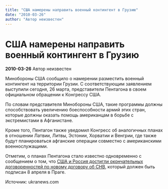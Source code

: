 ```yaml
---
title: "США намерены направить военный контингент в Грузию"
date: "2010-03-26"
author: "Автор неизвестен"
---
```


# США намерены направить военный контингент в Грузию

**2010-03-26** Автор неизвестен

Минобороны США сообщило о намерении разместить военный контингент на территории Грузии. С соответствующим заявлением выступили сегодня, 26 марта, представители Пентагона в своем официальном обращении к Конгрессу США.

По словам представителя Минобороны США, такие программы должны способствовать увеличению боеспособности армий этих стран, которые должны оказать помощь американцам в борьбе с экстремистами в Афганистане.

Кроме того, Пентагон также уведомил Конгресс об аналогичных планах в отношении Латвии, Литвы, Эстонии, Хорватии и Венгрии, где также будут планироваться афганские операции совместно с американскими военнослужащими.

Отметим, о планах Пентагона стало известно одновременно с сообщением о том, что [США и Россия достигли окончательных договоренностей по новому договору об СНВ](http://ukranews.com/ru/news/world/2010/03/25/15191), который должен быть подписан 8 апреля в Праге.

Источник: ukranews.com